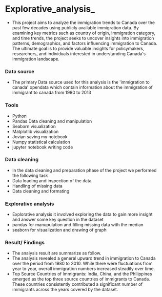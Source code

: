 # Explorative_analysis_

- This project aims to analyze the immigration trends to Canada over the past few decades using publicly available immigration data. By examining key metrics such as country of origin, immigration category, and time trends, the project seeks to uncover insights into immigration patterns, demographics, and factors influencing immigration to Canada. The ultimate goal is to provide valuable insights for policymakers, researchers, and individuals interested in understanding Canada's immigration landscape.


### Data source
- The primary Data source used for this analysis is the 'immigration to canada' opendata which contain information about the immigration of immigrant to canada from 1980 to 2013


### Tools 
- Python 
- Pandas Data cleaning and manipulation 
- Seaborn visualization
- Matplotlib visualization
- Jovian  saving my notebook 
- Numpy  statistical calculation 
- jupyter notebook writing code

### Data cleaning 
- In the data cleaning and preparation phase of the project we performed the following task
- Data loading and inspection of the data
- Handling of missing data
- Data cleaning and formating

### Explorative  analysis 
- Explorative analysis  it involved exploring the data to gain more insight and answer some key question in the dataset
-  pandas for manupulation and filling missing data with the median
-  seaborn for visualization  and drawing of graph


 ### Result/ Findings
 - The analysis result are  summarize as follow.
 - The analysis revealed a general upward trend in immigration to Canada over the period from 1980 to 2010. While   there were fluctuations from year to year, overall immigration numbers increased steadily over time.
 - Top Source Countries of Immigrants: India, China, and the Philippines emerged as the top three source countries of immigrants to Canada. These countries consistently contributed a significant number of immigrants across the years covered by the dataset.
 
  
